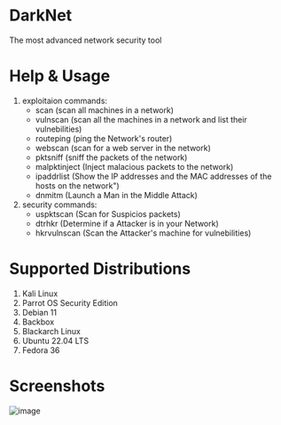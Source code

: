 # DarkNet
The most advanced network security tool

# Help & Usage

1. exploitaion commands:
    * scan (scan all machines in a network)
    * vulnscan (scan all the machines in a network and list their vulnebilities)
    * routeping (ping the Network's router)
    * webscan (scan for a web server in the network)
    * pktsniff (sniff the packets of the network)
    * malpktinject (Inject malacious packets to the network)
    * ipaddrlist (Show the IP addresses and the MAC addresses of the hosts on the network")
    * dnmitm (Launch a Man in the Middle Attack)
2. security commands:
    * uspktscan (Scan for Suspicios packets)
    * dtrhkr (Determine if a Attacker is in your Network)
    * hkrvulnscan (Scan the Attacker's machine for vulnebilities)

# Supported Distributions

1. Kali Linux
2. Parrot OS Security Edition
3. Debian 11
4. Backbox
5. Blackarch Linux
6. Ubuntu 22.04 LTS
7. Fedora 36
    

# Screenshots
![image](https://user-images.githubusercontent.com/104187311/168632358-6d768cd0-d0c7-4cb3-bf82-10afcd08e2df.png)
